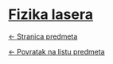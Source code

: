 # [Fizika lasera](https://www.github.com/studosi-fer/FIZLAS)
[<- Stranica predmeta](https://www.fer.unizg.hr/predmet/fizlas)

[<- Povratak na listu predmeta](https://www.github.com/studosi/FER)